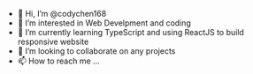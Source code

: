 - 👋 Hi, I’m @codychen168
- 👀 I’m interested in Web Develpment and coding
- 🌱 I’m currently learning TypeScript and using ReactJS to build responsive website
- 💞️ I’m looking to collaborate on any projects
- 📫 How to reach me ...

<!---
codychen168/codychen168 is a ✨ special ✨ repository because its `README.md` (this file) appears on your GitHub profile.
You can click the Preview link to take a look at your changes.
--->

